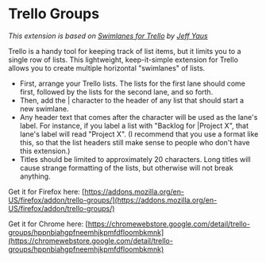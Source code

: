 # Trello Groups

*This extension is based on [Swimlanes for Trello](https://github.com/jyaus/swimlanes-for-trello) by [Jeff Yaus](http://www.yaus.com/jeff/)*

Trello is a handy tool for keeping track of list items, but it limits you to a single row of lists. This lightweight, keep-it-simple extension for Trello allows you to create multiple horizontal "swimlanes" of lists.

* First, arrange your Trello lists. The lists for the first lane should come first, followed by the lists for the second lane, and so forth.
* Then, add the | character  to the header of any list that should start a new swimlane. 
* Any header text that comes after the character will be used as the lane's label. For instance, if you label a list with "Backlog for |Project X", that lane's label will read "Project X". (I recommend that you use a format like this, so that the list headers still make sense to people who don't have this extension.)
* Titles should be limited to approximately 20 characters. Long titles will cause strange formatting of the lists, but otherwise will not break anything. 

Get it for Firefox here: [https://addons.mozilla.org/en-US/firefox/addon/trello-groups/](https://addons.mozilla.org/en-US/firefox/addon/trello-groups/)

Get it for Chrome here: [https://chromewebstore.google.com/detail/trello-groups/hppnbiahgpfneemhjkpmfdfloombkmnk](https://chromewebstore.google.com/detail/trello-groups/hppnbiahgpfneemhjkpmfdfloombkmnk)